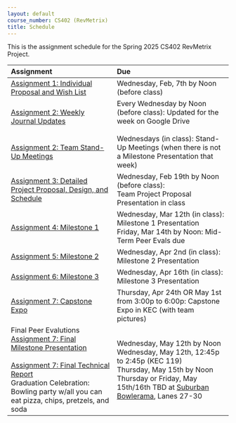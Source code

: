 ```yaml
---
layout: default
course_number: CS402 (RevMetrix)
title: Schedule
---
```


This is the assignment schedule for the Spring 2025 CS402 RevMetrix Project.

**Assignment** | **Due**
:--------------|:---------
[Assignment 1: Individual Proposal and Wish List](../../assign/assign01.html)| Wednesday, Feb, 7th by Noon (before class)
[Assignment 2: Weekly Journal Updates](../../assign/assign02.html)<br><br><br>[Assignment 2: Team Stand-Up Meetings](../../assign/assign02.html) | Every Wednesday by Noon (before class): Updated for the week on Google Drive<br><br> Wednesdays (in class): Stand-Up Meetings (when there is not a Milestone Presentation that week)
[Assignment 3: Detailed Project Proposal, Design, and Schedule](../../assign/assign03.html) | Wednesday, Feb 19th by Noon (before class): <br> Team Project Proposal Presentation in class
[Assignment 4: Milestone 1](../../assign/assign04.html) | Wednesday, Mar 12th (in class): Milestone 1 Presentation<br>Friday, Mar 14th by Noon: Mid-Term Peer Evals due
[Assignment 5: Milestone 2](../../assign/assign05.html) | Wednesday, Apr 2nd (in class): Milestone 2 Presentation
[Assignment 6: Milestone 3](../../assign/assign06.html) | Wednesday, Apr 16th (in class): Milestone 3 Presentation
[Assignment 7: Capstone Expo](../../assign/assign07.html) | Thursday, Apr 24th OR May 1st from 3:00p to 6:00p: Capstone Expo in KEC (with team pictures)
Final Peer Evalutions <br> [Assignment 7: Final Milestone Presentation](../../assign/assign07.html)<br>[<br>Assignment 7: Final Technical Report](../../assign/finalreport.html)<br>Graduation Celebration: Bowling party w/all you can eat pizza, chips, pretzels, and soda | Wednesday, May 12th by Noon<br>Wednesday, May 12th, 12:45p to 2:45p (KEC 119)<br>Thursday, May 15th by Noon<br>Thursday or Friday, May 15th/16th TBD at [Suburban Bowlerama](https://suburbanbowlerama.com/), Lanes 27-30